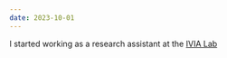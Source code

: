 ```yaml
---
date: 2023-10-01
---
```


I started working as a research assistant at the [IVIA Lab](https://ivia.ethz.ch/)
